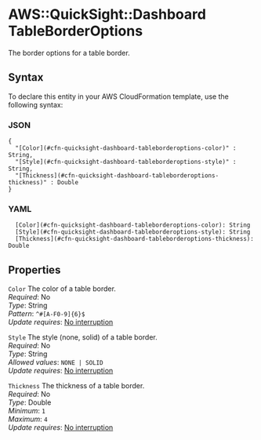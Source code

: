 # AWS::QuickSight::Dashboard TableBorderOptions<a name="aws-properties-quicksight-dashboard-tableborderoptions"></a>

The border options for a table border\.

## Syntax<a name="aws-properties-quicksight-dashboard-tableborderoptions-syntax"></a>

To declare this entity in your AWS CloudFormation template, use the following syntax:

### JSON<a name="aws-properties-quicksight-dashboard-tableborderoptions-syntax.json"></a>

```
{
  "[Color](#cfn-quicksight-dashboard-tableborderoptions-color)" : String,
  "[Style](#cfn-quicksight-dashboard-tableborderoptions-style)" : String,
  "[Thickness](#cfn-quicksight-dashboard-tableborderoptions-thickness)" : Double
}
```

### YAML<a name="aws-properties-quicksight-dashboard-tableborderoptions-syntax.yaml"></a>

```
  [Color](#cfn-quicksight-dashboard-tableborderoptions-color): String
  [Style](#cfn-quicksight-dashboard-tableborderoptions-style): String
  [Thickness](#cfn-quicksight-dashboard-tableborderoptions-thickness): Double
```

## Properties<a name="aws-properties-quicksight-dashboard-tableborderoptions-properties"></a>

`Color`  <a name="cfn-quicksight-dashboard-tableborderoptions-color"></a>
The color of a table border\.  
*Required*: No  
*Type*: String  
*Pattern*: `^#[A-F0-9]{6}$`  
*Update requires*: [No interruption](https://docs.aws.amazon.com/AWSCloudFormation/latest/UserGuide/using-cfn-updating-stacks-update-behaviors.html#update-no-interrupt)

`Style`  <a name="cfn-quicksight-dashboard-tableborderoptions-style"></a>
The style \(none, solid\) of a table border\.  
*Required*: No  
*Type*: String  
*Allowed values*: `NONE | SOLID`  
*Update requires*: [No interruption](https://docs.aws.amazon.com/AWSCloudFormation/latest/UserGuide/using-cfn-updating-stacks-update-behaviors.html#update-no-interrupt)

`Thickness`  <a name="cfn-quicksight-dashboard-tableborderoptions-thickness"></a>
The thickness of a table border\.  
*Required*: No  
*Type*: Double  
*Minimum*: `1`  
*Maximum*: `4`  
*Update requires*: [No interruption](https://docs.aws.amazon.com/AWSCloudFormation/latest/UserGuide/using-cfn-updating-stacks-update-behaviors.html#update-no-interrupt)